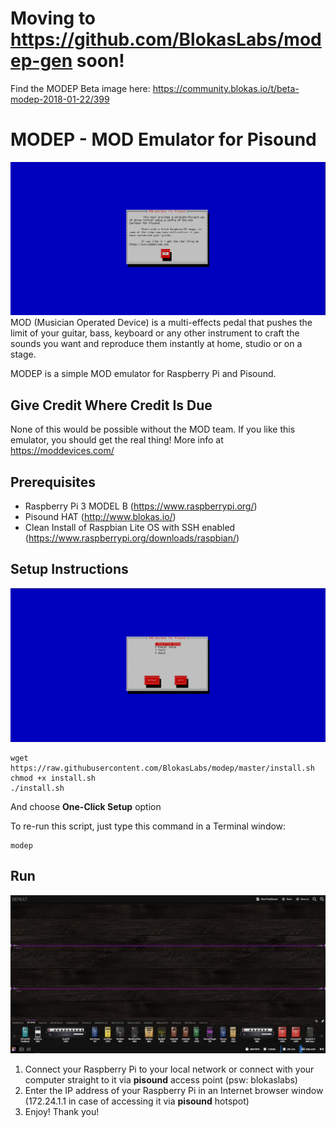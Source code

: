 # Moving to https://github.com/BlokasLabs/modep-gen soon!

Find the MODEP Beta image here: https://community.blokas.io/t/beta-modep-2018-01-22/399

# MODEP - MOD Emulator for Pisound
![MODEP](./modep.png)
MOD (Musician Operated Device) is a multi-effects pedal that pushes the limit of your guitar, bass, keyboard or any other instrument to craft the sounds you want and reproduce them instantly at home, studio or on a stage.

MODEP is a simple MOD emulator for Raspberry Pi and Pisound.

## Give Credit Where Credit Is Due
None of this would be possible without the MOD team. If you like this emulator, you should get the real thing! More info at https://moddevices.com/

## Prerequisites
- Raspberry Pi 3 MODEL B (https://www.raspberrypi.org/)
- Pisound HAT (http://www.blokas.io/)
- Clean Install of Raspbian Lite OS with SSH enabled (https://www.raspberrypi.org/downloads/raspbian/)

## Setup Instructions
![MODEP](./setup.png)
```
wget https://raw.githubusercontent.com/BlokasLabs/modep/master/install.sh
chmod +x install.sh
./install.sh
```
And choose **One-Click Setup** option

To re-run this script, just type this command in a Terminal window:
```
modep
```

## Run
![MODEP](./browser.png)
1. Connect your Raspberry Pi to your local network or connect with your computer straight to it via **pisound** access point (psw: blokaslabs)
1. Enter the IP address of your Raspberry Pi in an Internet browser window (172.24.1.1 in case of accessing it via **pisound** hotspot)
1. Enjoy! Thank you!
